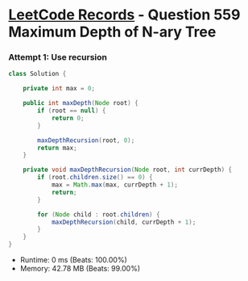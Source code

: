 # [LeetCode Records](../../README.md) - Question 559 Maximum Depth of N-ary Tree

### Attempt 1: Use recursion
```java
class Solution {

    private int max = 0;

    public int maxDepth(Node root) {
        if (root == null) {
            return 0;
        }

        maxDepthRecursion(root, 0);
        return max;
    }

    private void maxDepthRecursion(Node root, int currDepth) {
        if (root.children.size() == 0) {
            max = Math.max(max, currDepth + 1);
            return;
        }

        for (Node child : root.children) {
            maxDepthRecursion(child, currDepth + 1);
        }
    }
}
```
- Runtime: 0 ms (Beats: 100.00%)
- Memory: 42.78 MB (Beats: 99.00%)

<br>
